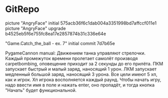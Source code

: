 # GitRepo

picture "AngryFace" initial 575acb36f6c1dab004a3351998bd7affccf011e1
picture "AngryFace" upgrade b4525eb5f6e755fc8ea17e2857874b31c336e64e

"Game.Catch_the_ball - ex. 7" initial commit 7d7b65e


PygameCannon manual:
Движением танка управляют стрелочки. Каждый промежуток времени пролетает самолёт производя carpetbombing, оповещение приходит за 2 секунды до его прилёта. 
ПКМ запускает быстрый и малый заряд, наносящий 1 урон. ЛКМ запускает медленный большой заряд, наносящий 3 урона. Все цели имеют 5 хп, как и игрок. Хп игрока восполняется каждый раунд.
Чтобы начать игру, надо ввести имя в поле и нажать enter, оно пропадёт, и тогда кнопка "Начать" будет функциональной.
